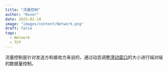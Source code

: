 ```yaml
---
title: "流量控制"
author: "Roser"
date: 2025-02-18
image: "images/content/Network.png"
draft: false
tags:
  - Network
  - TCP
---
```

流量控制是针对发送方和接收方来说的，通过动态调整[滑动窗口](../滑动窗口)的大小进行端对端的数据量控制。